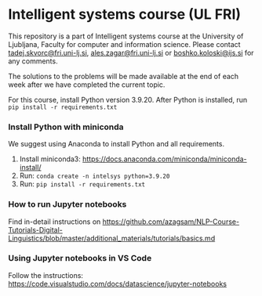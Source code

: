 # Intelligent systems course (UL FRI)

This repository is a part of Intelligent systems course at the University of Ljubljana, Faculty for computer and information science. Please contact [tadej.skvorc@fri.uni-lj.si](mailto:tadej.skvorc@fri.uni-lj.si), [ales.zagar@fri.uni-lj.si](mailto:ales.zagar@fri.uni-lj.si) or [boshko.koloski@ijs.si](mailto:boshko.koloski@ijs.si) for any comments.

The solutions to the problems will be made available at the end of each week after we have completed the current topic.

For this course, install Python version 3.9.20. After Python is installed, run `pip install -r requirements.txt`

### Install Python with miniconda
We suggest using Anaconda to install Python and all requirements. 

1. Install miniconda3: https://docs.anaconda.com/miniconda/miniconda-install/
2. Run: `conda create -n intelsys python=3.9.20`
3. Run: `pip install -r requirements.txt`

### How to run Jupyter notebooks
Find in-detail instructions on https://github.com/azagsam/NLP-Course-Tutorials-Digital-Linguistics/blob/master/additional_materials/tutorials/basics.md

### Using Jupyter notebooks in VS Code
Follow the instructions: https://code.visualstudio.com/docs/datascience/jupyter-notebooks
